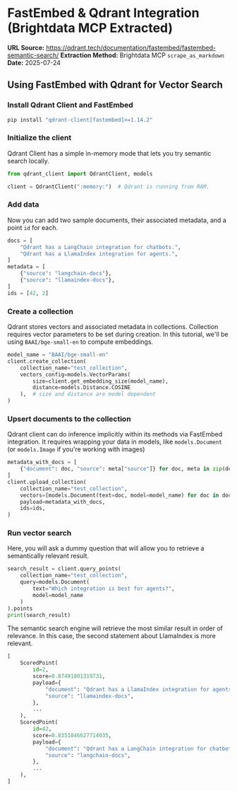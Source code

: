 # FastEmbed & Qdrant Integration (Brightdata MCP Extracted)

**URL Source:** https://qdrant.tech/documentation/fastembed/fastembed-semantic-search/
**Extraction Method:** Brightdata MCP `scrape_as_markdown`
**Date:** 2025-07-24

## Using FastEmbed with Qdrant for Vector Search

### Install Qdrant Client and FastEmbed

```bash
pip install "qdrant-client[fastembed]>=1.14.2"
```

### Initialize the client

Qdrant Client has a simple in-memory mode that lets you try semantic search locally.

```python
from qdrant_client import QdrantClient, models

client = QdrantClient(":memory:")  # Qdrant is running from RAM.
```

### Add data

Now you can add two sample documents, their associated metadata, and a point `id` for each.

```python
docs = [
    "Qdrant has a LangChain integration for chatbots.",
    "Qdrant has a LlamaIndex integration for agents.",
]
metadata = [
    {"source": "langchain-docs"},
    {"source": "llamaindex-docs"},
]
ids = [42, 2]
```

### Create a collection

Qdrant stores vectors and associated metadata in collections. Collection requires vector parameters to be set during creation. In this tutorial, we'll be using `BAAI/bge-small-en` to compute embeddings.

```python
model_name = "BAAI/bge-small-en"
client.create_collection(
    collection_name="test_collection",
    vectors_config=models.VectorParams(
        size=client.get_embedding_size(model_name), 
        distance=models.Distance.COSINE
    ),  # size and distance are model dependent
)
```

### Upsert documents to the collection

Qdrant client can do inference implicitly within its methods via FastEmbed integration. It requires wrapping your data in models, like `models.Document` (or `models.Image` if you're working with images)

```python
metadata_with_docs = [
    {"document": doc, "source": meta["source"]} for doc, meta in zip(docs, metadata)
]
client.upload_collection(
    collection_name="test_collection",
    vectors=[models.Document(text=doc, model=model_name) for doc in docs],
    payload=metadata_with_docs,
    ids=ids,
)
```

### Run vector search

Here, you will ask a dummy question that will allow you to retrieve a semantically relevant result.

```python
search_result = client.query_points(
    collection_name="test_collection",
    query=models.Document(
        text="Which integration is best for agents?", 
        model=model_name
    )
).points
print(search_result)
```

The semantic search engine will retrieve the most similar result in order of relevance. In this case, the second statement about LlamaIndex is more relevant.

```python
[
    ScoredPoint(
        id=2, 
        score=0.87491801319731,
        payload={
            "document": "Qdrant has a LlamaIndex integration for agents.",
            "source": "llamaindex-docs",
        },
        ...
    ),
    ScoredPoint(
        id=42,
        score=0.8351846627714035,
        payload={
            "document": "Qdrant has a LangChain integration for chatbots.",
            "source": "langchain-docs",
        },
        ...
    ),
]
```